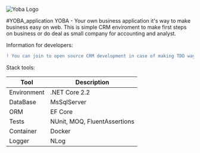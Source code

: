 ![Yoba Logo](http://lurkmore.so/images/5/52/YOBA_PEGI_BATYA.png)

#YOBA_application
YOBA - Your own business application it's way to make business easy on web. This is simple CRM enviroment to make first steps on business or do deal as small company for accounting and analyst.

Information for developers:

```diff
! You can join to open source CRM development in case of making TDD way to write code. Pull request gona be accepted just in case of tests for code.
```
Stack tools:

| Tool | Description |
| --- | --- |
| Environment | .NET Core 2.2 |
| DataBase | MsSqlServer |
| ORM    | EF Core |
| Tests | NUnit, MOQ, FluentAssertions|
| Container   |  Docker |
| Logger | NLog |
